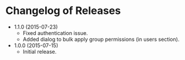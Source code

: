 Changelog of Releases
=====================
* 1.1.0 (2015-07-23)
  * Fixed authentication issue.
  * Added dialog to bulk apply group permissions (in users section).
* 1.0.0 (2015-07-15)
  *  Initial release.
